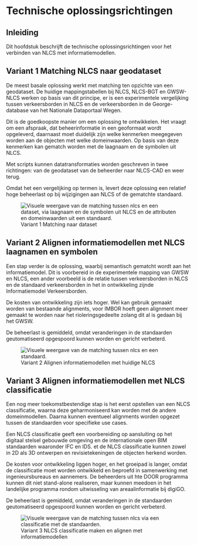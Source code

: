 # Technische oplossingsrichtingen

## Inleiding
Dit hoofdstuk beschrijft de technische oplossingsrichtingen voor het verbinden van NLCS met informatiemodellen. 


## Variant 1 Matching NLCS naar geodataset

De meest basale oplossing werkt met matching ten opzichte van een geodataset. 
De huidige mappingstabellen bij NLCS, NLCS-BGT en GWSW-NLCS werken op basis van dit principe, er is een experimentele vergelijking tussen verkeersborden in NLCS en de verkeersborden in de George-database van het Nationale Dataportaal Wegen. 

Dit is de goedkoopste manier om een oplossing te ontwikkelen. 
Het vraagt om een afspraak, dat beheerinformatie in een geoformaat wordt opgeleverd, daarnaast moet duidelijk zijn welke kenmerken meegegeven worden aan de objecten met welke domeinwaarden. Op basis van deze kenmerken kan gematch worden met de laagnaam en de symbolen uit NLCS.

Met scripts kunnen datatransformaties worden geschreven in twee richtingen: van de geodataset van de beheerder naar NLCS-CAD en weer terug. 

Omdat het een vergelijking op termen is, levert deze oplossing een relatief hoge beheerlast op bij wijzigingen aan NLCS of de gematchte standaard.

<figure><img src="../images/matchingdataset.png" alt="Visuele weergave van de matching tussen nlcs en een dataset, via laagnaam en de symbolen uit NLCS en de attributen en domeinwaarden uit een standaard.">
<figcaption>Variant 1 Matching naar dataset</figcaption>
</figure>


## Variant 2 Alignen informatiemodellen met NLCS laagnamen en symbolen
Een stap verder is de oplossing, waarbij semantisch gematcht wordt aan het informatiemodel. 
Dit is voorbereid in de experimentele mapping van GWSW en NLCS, een ander voorbeeld is de relatie tussen verkeersborden in NLCS en de standaard verkeersborden in het in ontwikkeling zijnde Informatiemodel Verkeersborden.

De kosten van ontwikkeling zijn iets hoger. Wel kan gebruik gemaakt worden van bestaande alignments, voor IMBOR hoeft geen alignment meer gemaakt te worden naar het rioleringsgedeelte zolang dit al is gedaan bij het GWSW. 

De beheerlast is gemiddeld, omdat veranderingen in de standaarden geutomatiseerd opgespoord kunnen worden en gericht verbeterd. 


<figure><img src="../images/matchingnlcsbasis.png" alt="Visuele weergave van de matching tussen nlcs en een standaard.">
<figcaption>Variant 2 Alignen informatiemodellen met huidige NLCS</figcaption>
</figure>

## Variant 3 Alignen informatiemodellen met NLCS classificatie
Een nog meer toekomstbestendige stap is het eerst opstellen van een NLCS classificatie, waarna deze geharmoniseerd kan worden met de andere domeinmodellen. Daarna kunnen eventueel alignments worden opgezet tussen de standaarden voor specifieke use cases. 

Een NLCS classificatie geeft een voorbereiding op aansluiting op het digitaal stelsel gebouwde omgeving en de internationale open BIM standaarden waaronder IFC en IDS. et de NLCS classificatie kunnen zowel in 2D als 3D ontwerpen en revisietekeningen de objecten herkend worden. 

De kosten voor ontwikkeling liggen hoger, en het groeipad is langer, omdat de classificatie moet worden ontwikkeld en beproefd in samenwerking met ingenieursbureaus en aannemers. De beheerders uit hte DOOR programma kunnen dit niet stand-alone realiseren, maar kunnen meedoen in het landelijke programma rondom uitwisseling van areaalinformatie bij digiGO.

De beheerlast is gemiddeld, omdat veranderingen in de standaarden geutomatiseerd opgespoord kunnen worden en gericht verbeterd. 

<figure><img src="../images/classificatienlcs.png" alt="Visuele weergave van de matching tussen nlcs via een classificatie met de standaarden.">
<figcaption>Variant 3 NLCS classificatie maken en alignen met informatiemodellen</figcaption>
</figure>




